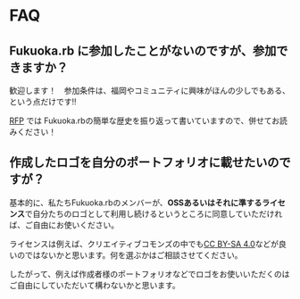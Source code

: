 # FAQ

## Fukuoka.rb に参加したことがないのですが、参加できますか？

歓迎します！　参加条件は、福岡やコミュニティに興味がほんの少しでもある、という点だけです!!

[RFP](https://github.com/fukuokarb/new-logo-competition/blob/master/RFP.md#fukuokarb-%E3%81%AB%E3%81%A4%E3%81%84%E3%81%A6) では
Fukuoka.rbの簡単な歴史を振り返って書いていますので、併せてお読みください！

## 作成したロゴを自分のポートフォリオに載せたいのですが？

基本的に、私たちFukuoka.rbのメンバーが、**OSSあるいはそれに準するライセンス**で自分たちのロゴとして利用し続けるというところに同意していただければ、ご自由にお使いください。

ライセンスは例えば、クリエイティブコモンズの中でも[CC BY-SA 4.0](https://creativecommons.org/licenses/by-sa/4.0/deed.ja)などが良いのではないかと思います。何を選ぶかはご相談させてください。

したがって、例えば作成者様のポートフォリオなどでロゴをお使いいただくのはご自由にしていただいて構わないかと思います。

